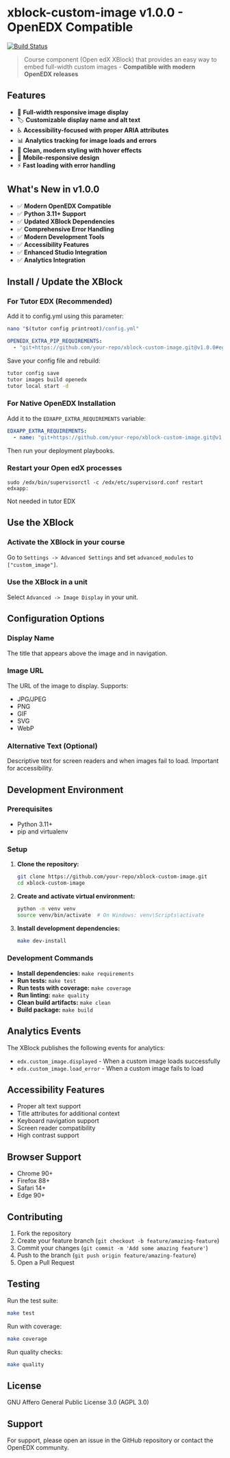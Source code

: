 # xblock-custom-image v1.0.0 - OpenEDX Compatible

[![Build Status](https://img.shields.io/badge/build-passing-brightgreen)](https://github.com/openedx/xblock-custom-image)

> Course component (Open edX XBlock) that provides an easy way to embed full-width custom images - **Compatible with modern OpenEDX releases**

## Features

- 📸 **Full-width responsive image display**
- 🏷️ **Customizable display name and alt text**
- ♿ **Accessibility-focused with proper ARIA attributes**
- 📊 **Analytics tracking for image loads and errors**
- 🎨 **Clean, modern styling with hover effects**
- 📱 **Mobile-responsive design**
- ⚡ **Fast loading with error handling**

## What's New in v1.0.0

- ✅ **Modern OpenEDX Compatible**
- ✅ **Python 3.11+ Support**
- ✅ **Updated XBlock Dependencies**
- ✅ **Comprehensive Error Handling**
- ✅ **Modern Development Tools**
- ✅ **Accessibility Features**
- ✅ **Enhanced Studio Integration**
- ✅ **Analytics Integration**

## Install / Update the XBlock

### For Tutor EDX (Recommended)

Add it to config.yml using this parameter:

```bash
nano "$(tutor config printroot)/config.yml"
```

```yml
OPENEDX_EXTRA_PIP_REQUIREMENTS:
  - "git+https://github.com/your-repo/xblock-custom-image.git@v1.0.0#egg=xblock-custom-image"
```

Save your config file and rebuild:

```bash
tutor config save
tutor images build openedx
tutor local start -d
```

### For Native OpenEDX Installation

Add it to the `EDXAPP_EXTRA_REQUIREMENTS` variable:

```yml
EDXAPP_EXTRA_REQUIREMENTS:
  - name: "git+https://github.com/your-repo/xblock-custom-image.git@v1.0.0#egg=xblock-custom-image"
```

Then run your deployment playbooks.

### Restart your Open edX processes

```shell
sudo /edx/bin/supervisorctl -c /edx/etc/supervisord.conf restart edxapp:
```

Not needed in tutor EDX

## Use the XBlock

### Activate the XBlock in your course

Go to `Settings -> Advanced Settings` and set `advanced_modules` to `["custom_image"]`.

### Use the XBlock in a unit

Select `Advanced -> Image Display` in your unit.

## Configuration Options

### Display Name

The title that appears above the image and in navigation.

### Image URL

The URL of the image to display. Supports:

- JPG/JPEG
- PNG
- GIF
- SVG
- WebP

### Alternative Text (Optional)

Descriptive text for screen readers and when images fail to load. Important for accessibility.

## Development Environment

### Prerequisites

- Python 3.11+
- pip and virtualenv

### Setup

1. **Clone the repository:**

   ```bash
   git clone https://github.com/your-repo/xblock-custom-image.git
   cd xblock-custom-image
   ```

2. **Create and activate virtual environment:**

   ```bash
   python -m venv venv
   source venv/bin/activate  # On Windows: venv\Scripts\activate
   ```

3. **Install development dependencies:**
   ```bash
   make dev-install
   ```

### Development Commands

- **Install dependencies:** `make requirements`
- **Run tests:** `make test`
- **Run tests with coverage:** `make coverage`
- **Run linting:** `make quality`
- **Clean build artifacts:** `make clean`
- **Build package:** `make build`

## Analytics Events

The XBlock publishes the following events for analytics:

- `edx.custom_image.displayed` - When a custom image loads successfully
- `edx.custom_image.load_error` - When a custom image fails to load

## Accessibility Features

- Proper alt text support
- Title attributes for additional context
- Keyboard navigation support
- Screen reader compatibility
- High contrast support

## Browser Support

- Chrome 90+
- Firefox 88+
- Safari 14+
- Edge 90+

## Contributing

1. Fork the repository
2. Create your feature branch (`git checkout -b feature/amazing-feature`)
3. Commit your changes (`git commit -m 'Add some amazing feature'`)
4. Push to the branch (`git push origin feature/amazing-feature`)
5. Open a Pull Request

## Testing

Run the test suite:

```bash
make test
```

Run with coverage:

```bash
make coverage
```

Run quality checks:

```bash
make quality
```

## License

GNU Affero General Public License 3.0 (AGPL 3.0)

## Support

For support, please open an issue in the GitHub repository or contact the OpenEDX community.
